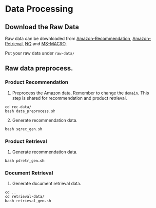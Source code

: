 # Data Processing

## Download the Raw Data
Raw data can be downloaded from [Amazon-Recommendation](https://cseweb.ucsd.edu/~jmcauley/datasets/amazon/links.html), [Amazon-Retrieval](https://github.com/amazon-science/esci-data), [NQ](https://drive.google.com/drive/folders/1AcGozhgI679j9ybxL7iCi2iMHipIlHnY?usp=drive_link) and [MS-MACRO](https://drive.google.com/drive/folders/1WQTp7caUyQZXWwoVu2_Tj5NJ56pPsRVj?usp=drive_link).

Put your raw data under ```raw-data/```

## Raw data preprocess.
### Product Recommendation
1. Preprocess the Amazon data. Remember to change the ```domain```. This step is shared for recommendation and product retrieval.
```
cd rec-data/
bash data_preprocess.sh
```

2. Generate recommendation data.
```
bash sqrec_gen.sh
```

### Product Retrieval
1. Generate recommendation data.
```
bash pdretr_gen.sh
```

### Document Retrieval
1. Generate document retrieval data.
```
cd ..
cd retrieval-data/
bash retrieval_gen.sh
```

